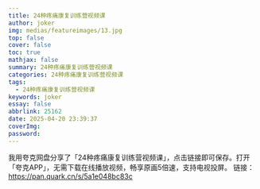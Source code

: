 ```yaml
---
title: 24种疼痛康复训练营视频课
author: joker
img: medias/featureimages/13.jpg
top: false
cover: false
toc: true
mathjax: false
summary: 24种疼痛康复训练营视频课
categories: 24种疼痛康复训练营视频课
tags:
  - 24种疼痛康复训练营视频课
keywords: joker
essay: false
abbrlink: 25162
date: 2025-04-20 23:39:37
coverImg:
password:
---
```


我用夸克网盘分享了「24种疼痛康复训练营视频课」，点击链接即可保存。打开「夸克APP」，无需下载在线播放视频，畅享原画5倍速，支持电视投屏。
链接：https://pan.quark.cn/s/5a1e048bc83c

